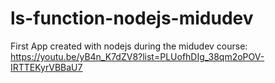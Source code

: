 # ls-function-nodejs-midudev
First App created with nodejs during the midudev course: https://youtu.be/yB4n_K7dZV8?list=PLUofhDIg_38qm2oPOV-IRTTEKyrVBBaU7
